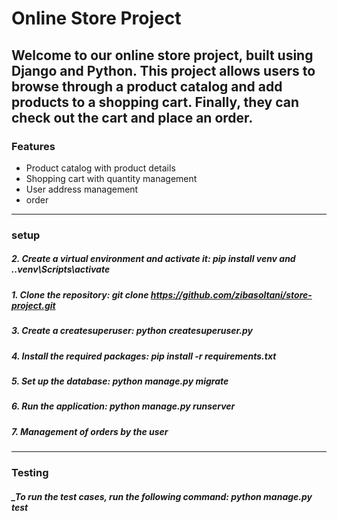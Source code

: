 # Online Store Project

**Welcome to our online store project, built using Django and Python. This project allows users to browse through a product catalog and add products to a shopping cart. Finally, they can check out the cart and place an order.**
------------------
### Features
+  Product catalog with product details
+  Shopping cart with quantity management
+  User address management
+  order 
------------------

### setup 
   #####   2.  Create a virtual environment and activate it: pip install venv  and  .\.venv\Scripts\activate
   #####   1. Clone the repository: git clone https://github.com/zibasoltani/store-project.git 
   #####   3.  Create a createsuperuser: python createsuperuser.py  
   #####   4.  Install the required packages: pip install -r requirements.txt
   #####   5.  Set up the database: python manage.py migrate
   #####   6.  Run the application: python manage.py runserver
   #####   7.  Management of orders by the user
------------------

### Testing
   ##### _To run the test cases, run the following command: python manage.py test
 
 
 



